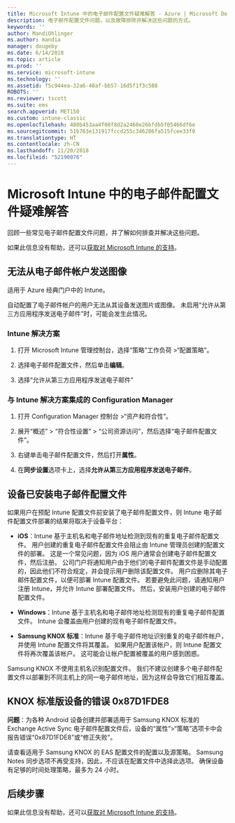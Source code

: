 ```yaml
---
title: Microsoft Intune 中的电子邮件配置文件疑难解答 - Azure | Microsoft Docs
description: 电子邮件配置文件问题，以及故障排除并解决这些问题的方式。
keywords: ''
author: MandiOhlinger
ms.author: mandia
manager: dougeby
ms.date: 6/14/2018
ms.topic: article
ms.prod: ''
ms.service: microsoft-intune
ms.technology: ''
ms.assetid: f5c944ea-32a6-48af-bb57-16d5f1f3c588
ROBOTS: ''
ms.reviewer: tscott
ms.suite: ems
search.appverid: MET150
ms.custom: intune-classic
ms.openlocfilehash: 480b453aa4f08f8d2a2460e26bfdb5f05466df6e
ms.sourcegitcommit: 51b763e131917fccd255c346286fa515fcee33f0
ms.translationtype: HT
ms.contentlocale: zh-CN
ms.lasthandoff: 11/20/2018
ms.locfileid: "52190076"
---
```

# <a name="troubleshoot-email-profiles-in-microsoft-intune"></a>Microsoft Intune 中的电子邮件配置文件疑难解答

回顾一些常见电子邮件配置文件问题，并了解如何排查并解决这些问题。

如果此信息没有帮助，还可以[获取对 Microsoft Intune 的支持](get-support.md)。

## <a name="unable-to-send-images-from--email-account"></a>无法从电子邮件帐户发送图像
适用于 Azure 经典门户中的 Intune。

自动配置了电子邮件帐户的用户无法从其设备发送图片或图像。 未启用“允许从第三方应用程序发送电子邮件”时，可能会发生此情况。

### <a name="intune-solution"></a>Intune 解决方案

1. 打开 Microsoft Intune 管理控制台，选择“策略”工作负荷 >“配置策略”。

2. 选择电子邮件配置文件，然后单击**编辑**。

3. 选择“允许从第三方应用程序发送电子邮件”

### <a name="configuration-manager-integrated-with-intune-solution"></a>与 Intune 解决方案集成的 Configuration Manager

1. 打开 Configuration Manager 控制台 >“资产和符合性”。

2. 展开“概述” > “符合性设置” > “公司资源访问”，然后选择“电子邮件配置文件”。

3. 右键单击电子邮件配置文件，然后打开**属性**。

4. 在**同步设置**选项卡上，选择**允许从第三方应用程序发送电子邮件**。

## <a name="device-already-has-an-email-profile-installed"></a>设备已安装电子邮件配置文件

如果用户在预配 Intune 配置文件前安装了电子邮件配置文件，则 Intune 电子邮件配置文件部署的结果将取决于设备平台：

- **iOS**：Intune 基于主机名和电子邮件地址检测到现有的重复电子邮件配置文件。 用户创建的重复电子邮件配置文件会阻止由 Intune 管理员创建的配置文件的部署。 这是一个常见问题，因为 iOS 用户通常会创建电子邮件配置文件，然后注册。 公司门户将通知用户由于他们的电子邮件配置文件是手动配置的，因此他们不符合规定，并会提示用户删除该配置文件。 用户应删除其电子邮件配置文件，以便可部署 Intune 配置文件。 若要避免此问题，请通知用户注册 Intune，并允许 Intune 部署配置文件。 然后，安装用户创建的电子邮件配置文件。

- **Windows**：Intune 基于主机名和电子邮件地址检测现有的重复电子邮件配置文件。 Intune 会覆盖由用户创建的现有电子邮件配置文件。

- **Samsung KNOX 标准**：Intune 基于电子邮件地址识别重复的电子邮件帐户，并使用 Intune 配置文件将其覆盖。 如果用户配置该帐户，则 Intune 配置文件将再次覆盖该帐户。 这可能会让帐户配置被覆盖的用户感到困惑。

Samsung KNOX 不使用主机名识别配置文件。 我们不建议创建多个电子邮件配置文件以部署到不同主机上的同一电子邮件地址，因为这样会导致它们相互覆盖。

## <a name="error--0x87d1fde8-for-knox-standard-device"></a>KNOX 标准版设备的错误 0x87D1FDE8
**问题**：为各种 Android 设备创建并部署适用于 Samsung KNOX 标准的 Exchange Active Sync 电子邮件配置文件后，设备的“属性”>“策略”选项卡中会报告错误“0x87D1FDE8”或“修正失败”。

请查看适用于 Samsung KNOX 的 EAS 配置文件的配置以及源策略。 Samsung Notes 同步选项不再受支持，因此，不应该在配置文件中选择此选项。 确保设备有足够的时间处理策略，最多为 24 小时。

## <a name="next-steps"></a>后续步骤
如果此信息没有帮助，还可以[获取对 Microsoft Intune 的支持](get-support.md)。